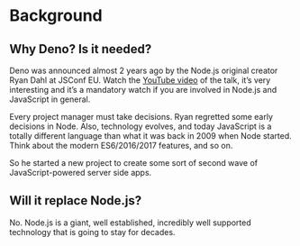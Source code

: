 # Background

## Why Deno? Is it needed?

Deno was announced almost 2 years ago by the Node.js original creator Ryan Dahl at JSConf EU. Watch the [YouTube video](https://www.youtube.com/watch?v=M3BM9TB-8yA) of the talk, it’s very interesting and it’s a mandatory watch if you are involved in Node.js and JavaScript in general.

Every project manager must take decisions. Ryan regretted some early decisions in Node. Also, technology evolves, and today JavaScript is a totally different language than what it was back in 2009 when Node started. Think about the modern ES6/2016/2017 features, and so on.

So he started a new project to create some sort of second wave of JavaScript-powered server side apps.

## Will it replace Node.js?

No. Node.js is a giant, well established, incredibly well supported technology that is going to stay for decades.
